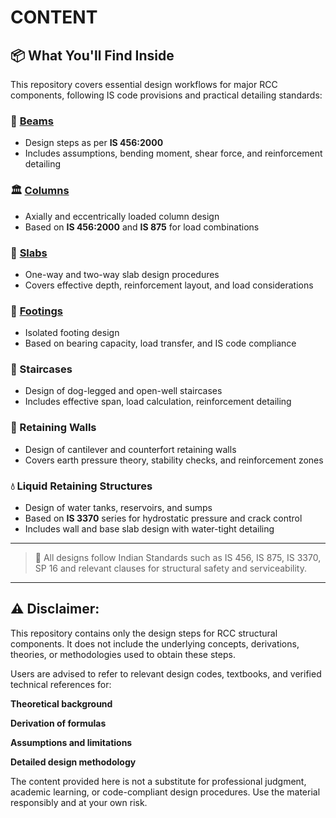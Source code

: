 # CONTENT

## 📦 What You'll Find Inside

This repository covers essential design workflows for major RCC components, following IS code provisions and practical detailing standards:

### 🧱 [Beams](Beams.md)
- Design steps as per **IS 456:2000**
- Includes assumptions, bending moment, shear force, and reinforcement detailing

### 🏛️ [Columns](Column.md)
- Axially and eccentrically loaded column design
- Based on **IS 456:2000** and **IS 875** for load combinations

### 🔩 [Slabs](Slabs.md)
- One-way and two-way slab design procedures
- Covers effective depth, reinforcement layout, and load considerations

### 🧱 [Footings](Footing.md)
- Isolated footing design
- Based on bearing capacity, load transfer, and IS code compliance

### 🧗 Staircases
- Design of dog-legged and open-well staircases
- Includes effective span, load calculation, reinforcement detailing

### 🧱 Retaining Walls
- Design of cantilever and counterfort retaining walls
- Covers earth pressure theory, stability checks, and reinforcement zones

### 💧 Liquid Retaining Structures
- Design of water tanks, reservoirs, and sumps
- Based on **IS 3370** series for hydrostatic pressure and crack control
- Includes wall and base slab design with water-tight detailing

---

> 📘 All designs follow Indian Standards such as IS 456, IS 875, IS 3370, SP 16 and relevant clauses for structural safety and serviceability.

---

## ⚠️ Disclaimer:

This repository contains only the design steps for RCC structural components.
It does not include the underlying concepts, derivations, theories, or methodologies used to obtain these steps.

Users are advised to refer to relevant design codes, textbooks, and verified technical references for:

**Theoretical background**

**Derivation of formulas**

**Assumptions and limitations**

**Detailed design methodology**

The content provided here is not a substitute for professional judgment, academic learning, or code-compliant design procedures. Use the material responsibly and at your own risk.
